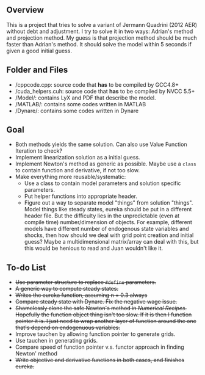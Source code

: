 <link href="https://gist.githubusercontent.com/tuzz/3331384/raw/94f2380c2b798fab2139fd0a8f478c4f2d642e3b/github.css" rel="stylesheet"></link>

## Overview
This is a project that tries to solve a variant of Jermann Quadrini (2012 AER) without debt and adjustment. I try to solve it in two ways: Adrian's method and projection method. My guess is that projection method should be much faster than Adrian's method. It should solve the model within 5 seconds if given a good initial guess.

## Folder and Files
+ /cppcode.cpp: source code that **has** to be compiled by GCC4.8+
+ /cuda\_helpers.cuh: source code that **has** to be compiled by NVCC 5.5+
+ /Model/: contains LyX and PDF that describe the model.
+ /MATLAB/: contains some codes written in MATLAB
+ /Dynare/: contains some codes written in Dynare

## Goal
+ Both methods yields the same solution. Can also use Value Function Iteration to check?
+ Implement linearization solution as a initial guess.
+ Implement Newton's method as generic as possible. Maybe use a `class` to contain function and derivative, if not too slow.
+ Make everything more reusable/systematic:
	+ Use a class to contain model parameters and solution specific parameters.
	+ Put helper functions into appropriate header.
	+ Figure out a way to separate model "things" from solution "things". Model things like steady states, eureka should be put in a different header file. But the difficulty lies in the unpredictable (even at compile time) number/dimension of objects. For example, different models have different number of endogenous state variables and shocks, then how should we deal with grid point creation and initial guess? Maybe a multidimensional matrix/array can deal with this, but this would be henious to read and Juan wouldn't like it.

## To-do List
+ ~~Use parameter structure to replace `#define` parameters.~~
+ ~~A generic way to compute steady states.~~
+ ~~Writes the eureka function, assuming n = 0.3 always~~
+ ~~Compare steady state with Dynare. Fix the negative wage issue.~~
+ ~~Shamelessly clone the safe Newton's method in *Numerical Recipes*. Hopefully the function object thing isn't too slow. If it is then I function pointer it is. I just need to wrap another layer of function around the one that's depend on endogenuous variables.~~
+ Improve tauchen by allowing function pointer to generate grids.
+ Use tauchen in generating grids.
+ Compare speed of function pointer v.s. functor approach in finding Newton' method
+ ~~Write objective and derivative functions in both cases, and finishes eureka.~~
